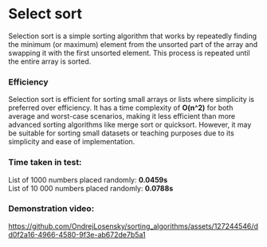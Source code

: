 # Select sort
Selection sort is a simple sorting algorithm that works by repeatedly finding the minimum (or maximum) element from the unsorted part of the array and swapping it with the first unsorted element. This process is repeated until the entire array is sorted.

### Efficiency
Selection sort is efficient for sorting small arrays or lists where simplicity is preferred over efficiency. It has a time complexity of **O(n^2)** for both average and worst-case scenarios, making it less efficient than more advanced sorting algorithms like merge sort or quicksort. However, it may be suitable for sorting small datasets or teaching purposes due to its simplicity and ease of implementation.

### Time taken in test:
List of 1000 numbers placed randomly: **0.0459s**   
List of 10 000 numbers placed randomly: **0.0788s**     

### Demonstration video:
https://github.com/OndrejLosensky/sorting_algorithms/assets/127244546/dd0f2a16-4966-4580-9f3e-ab672de7b5a1


